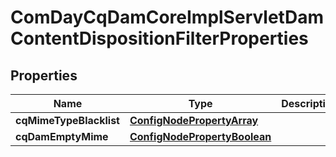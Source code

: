 
# ComDayCqDamCoreImplServletDamContentDispositionFilterProperties

## Properties
Name | Type | Description | Notes
------------ | ------------- | ------------- | -------------
**cqMimeTypeBlacklist** | [**ConfigNodePropertyArray**](ConfigNodePropertyArray.md) |  |  [optional]
**cqDamEmptyMime** | [**ConfigNodePropertyBoolean**](ConfigNodePropertyBoolean.md) |  |  [optional]



